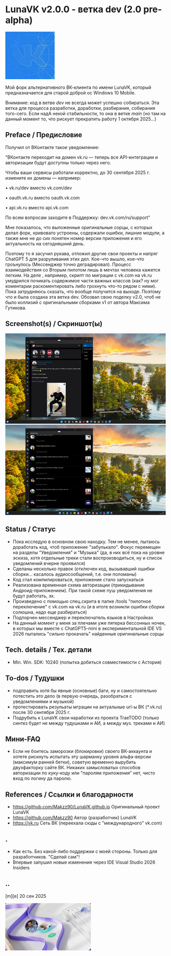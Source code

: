 # LunaVK v2.0.0 - ветка dev (2.0 pre-alpha)

![](/Images/logo.png)

Мой форк альтернативного ВК-клиента по имени LunaVK, который предназначается для старой доброй ос Windows 10 Mobile. 

Внимание: код в ветве _dev_ не всегда может успешно собираться. Эта ветка для процесса разработки, доработки, разбирания, собирания того-сего. 
Если надА некой стабильности, то она в ветке _main_  (но там на данный момент то, что рискует прекратить работу 1 октября 2025...)

## Preface / Предисловие 

Получил от ВКонтакте такое уведомление:

"ВКонтакте переходит на домен vk.ru — теперь все API-интеграции и авторизации будут доступны только через него.

  Чтобы ваши сервисы работали корректно, до 30 сентября 2025 г. измените их домены — например:
     
 • vk.ru/dev вместо vk.com/dev

 • oauth.vk.ru вместо oauth.vk.com

 • api.vk.ru вместо api.vk.com

 По всем вопросам заходите в Поддержку: dev.vk.com/ru/support"

Мне показалось, что выложенные оригинальные сорцы, с которых делал форк, кривовато устроены, содержали ошибки, лишние модули, а также мне не до сих понятен номер версии приложения и его актуальность на сегодняшний день. 

Поэтому то я засучил рукава, отложил другие свои проекты и напряг  ChatGPT 5 для разруливания этих дел. Кое-что вышло, кое-что гроънулось (Мессенджер точно деградировал). Процесс взаимодействия со Вторым пилотом лишь в мечтах человека кажется легким. На деле , например, скрипт по миграции с vk.com на vk.ru умудрился почикать содержимое части важных классов (как? ну мог коментарии раскоментировать либо грохнуть что-то рядом с ними). Пока затрудняюсь сказать, что вообще получится на выходе. Поэтому что и была создана эта ветка dev. Обозвал свою поделку v2.0, чтоб не было коллизий с оригинальными сборками v1 от автора Максима Гутикова.


## Screenshot(s) / Скриншот(ы)

![](/Images/sshot01.png) 
![](/Images/sshot02.png)

## Status / Статус
- Пока исследую в основном свою находку. Тем не менее, пытаюсь доработать код, чтоб приложение "забулькало". Фокус перемещен на разделы "Уведомления" и "Музыка" (да, в них всё пока на уровне эскиза, хотя отдельные треки стали воспроизводиться, ну и список уведомлений вчерне проявился)
- Сделаны несколько правок (отключен код, вызывавший ошибки сборки... касалось аудиосообщений, т.е. они поломаны)
- Код стал компилироваться, приложение стало запускаться
- Реализована временная схема авторизации (прикидывание Андроид-приложением). При такой схеме пуш уведомления не будут работать, эх.
- Произведено с помощью спец.скрита в папке /tools "пилотное переключение" с vk.com на vk.ru (и в итоге возникли ошибки сборки солюшна, надо еще разбираться)
- Подпорчен мессенджер и переключатель языков в Настройках
- На данный момент у меня за плечами уже пятерка бессонных ночек, в которых мы вместе с ChatGPT5-mini в экспериментальной IDE VS 2026 пытались "сильно прокачать" найденные оригинальные сорцы

## Tech. details / Tex. детали
- Min. Win. SDK: 10240 (попытка добиться совместимости с Астория)

## To-dos / Тудушки
- подправить хотя бы явные (основные) баги, ну и самостоятельно потестить это дело (в первую очередь, разобраться с уведомлениями и музыкой)
- протестировать резульаты мграции на актуальные url-ы ВК (*.vk.ru) после 30 сентября 2025 г.
- Подрубить к LunaVK свои наработки из проекта TraeTODO (только синтез будет не между тудушками и АИ, а между муз. треками и АИ)

## Мини-FAQ
- Если не боитесь заморозки (блокировки) своего ВК-аккаунта и хотете рискнуть испытать эту шарманку уровня альфа-версии (максимум ранней бетки), советую временно вырубить двухфакторку сайте ВК. Никаких замысловатых способов авторизации по куку-коду или "паролям приложения" нет, чисто вход по логину да паролю.

## References / Cсылки и благодарности
- https://github.com/Makzz90/LunaVK.github.io Оригинальный проект LunaVK
- https://github.com/Makzz90 Автор (разработчик) LunaVK
- https://vk.ru Сеть ВК (переехала сюды с "международного" vk.com)

## .
- Как есть. Без какой-либо поддержки с моей стороны. Только для разработчиков. "Сделай сам"!
- Впервые запушил новые изменения через IDE Visual Studio 2026 Insiders 

## ..

[m][e] 20 сен 2025

![](/Images/footer.png)

